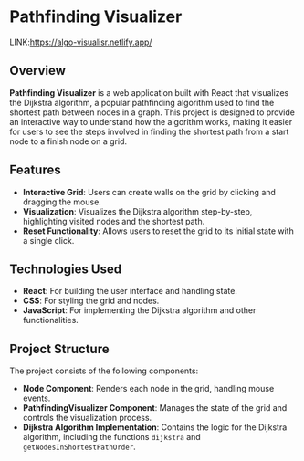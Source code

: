 # Pathfinding Visualizer

LINK:https://algo-visualisr.netlify.app/

## Overview

**Pathfinding Visualizer** is a web application built with React that visualizes the Dijkstra algorithm, a popular pathfinding algorithm used to find the shortest path between nodes in a graph. This project is designed to provide an interactive way to understand how the algorithm works, making it easier for users to see the steps involved in finding the shortest path from a start node to a finish node on a grid.

## Features

- **Interactive Grid**: Users can create walls on the grid by clicking and dragging the mouse.
- **Visualization**: Visualizes the Dijkstra algorithm step-by-step, highlighting visited nodes and the shortest path.
- **Reset Functionality**: Allows users to reset the grid to its initial state with a single click.

## Technologies Used

- **React**: For building the user interface and handling state.
- **CSS**: For styling the grid and nodes.
- **JavaScript**: For implementing the Dijkstra algorithm and other functionalities.

## Project Structure

The project consists of the following components:

- **Node Component**: Renders each node in the grid, handling mouse events.
- **PathfindingVisualizer Component**: Manages the state of the grid and controls the visualization process.
- **Dijkstra Algorithm Implementation**: Contains the logic for the Dijkstra algorithm, including the functions `dijkstra` and `getNodesInShortestPathOrder`.

